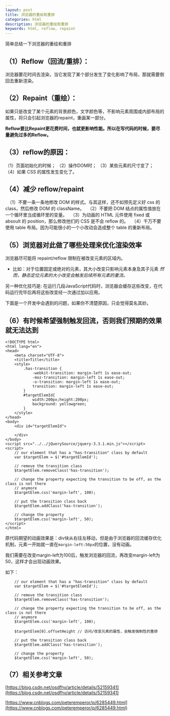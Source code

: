 ```yaml
---
layout: post
title: 浏览器的重绘和重排
categories: html
description: 浏览器的重绘和重排
keywords: html, reflow, repaint
---
```


简单总结一下浏览器的重绘和重排

（1）Reflow（回流/重排）：
----
浏览器要花时间去渲染，当它发现了某个部分发生了变化影响了布局，那就需要倒回去重新渲染。

（2）Repaint（重绘）：
-----
如果只是改变了某个元素的背景颜色，文字颜色等，不影响元素周围或内部布局的属性，将只会引起浏览器的repaint，重画某一部分。


**Reflow要比Repaint更花费时间，也就更影响性能。所以在写代码的时候，要尽量避免过多的Reflow。**

（3）reflow的原因：
----
（1）页面初始化的时候；
（2）操作DOM时；
（3）某些元素的尺寸变了；
（4）如果 CSS 的属性发生变化了。

（4）减少 reflow/repaint
------
　（1）不要一条一条地修改 DOM 的样式。与其这样，还不如预先定义好 css 的 class，然后修改 DOM 的 className。
　（2）不要把 DOM 结点的属性值放在一个循环里当成循环里的变量。
　（3）为动画的 HTML 元件使用 fixed 或 absoult 的 position，那么修改他们的 CSS 是不会 reflow 的。
　（4）千万不要使用 table 布局。因为可能很小的一个小改动会造成整个 table 的重新布局。


（5）浏览器对此做了哪些处理来优化渲染效率
-----
浏览器尽可能将 repaint/reflow 限制在被改变元素的区域内。
* 比如：对于位置固定或绝对的元素，其大小改变只影响元素本身及其子元素
*然而，静态定位元素的大小改变会触发后续所有元素的重流。*


另一种优化技巧是:
在运行几段JavaScript代码时，浏览器会缓存这些改变，在代码运行完毕后再将这些改变经一次通过加以应用。


下面是一个开发中会遇到的问题，如果你不清楚原因，只会觉得莫名其妙。

（6）有时候希望强制触发回流，否则我们预期的效果就无法达到
-----


    <!DOCTYPE html>
    <html lang="en">
    <head>
        <meta charset="UTF-8">
        <title>Title</title>
        <style>
            .has-transition {
                -webkit-transition: margin-left 1s ease-out;
                -moz-transition: margin-left 1s ease-out;
                -o-transition: margin-left 1s ease-out;
                transition: margin-left 1s ease-out;
            }
            #targetElemId{
                width:200px;height:200px;
                background: yellowgreen;
            }
        </style>
    </head>
    <body>
        <div id="targetElemId">

        </div>
    </body>
    <script src="../../jQuerySource/jquery-3.3.1.min.js"></script>
    <script>
        // our element that has a "has-transition" class by default
        var $targetElem = $('#targetElemId');

        // remove the transition class
        $targetElem.removeClass('has-transition');

        // change the property expecting the transition to be off, as the class is not there
        // anymore
        $targetElem.css('margin-left', 100);

        // put the transition class back
        $targetElem.addClass('has-transition');

        // change the property
        $targetElem.css('margin-left', 50);
    </script>
    </html>


原代码期望的动画效果是：div块从右往左移动，但是由于浏览器的回流缓存优化机制，元素一开始就一直在`margin-left:50px`的位置，没有动画。

我们需要在改变margin-left为100后，触发浏览器的回流，再改变margin-left为50，这样才会出现动画效果。

如下：

        // our element that has a "has-transition" class by default
        var $targetElem = $('#targetElemId');

        // remove the transition class
        $targetElem.removeClass('has-transition');

        // change the property expecting the transition to be off, as the class is not there
        // anymore
        $targetElem.css('margin-left', 100);

        $targetElem[0].offsetHeight // 访问/改变元素的属性，会触发强制性的重排

        // put the transition class back
        $targetElem.addClass('has-transition');

        // change the property
        $targetElem.css('margin-left', 50);


（7）相关参考文章
-----
[https://blog.csdn.net/osdfhv/article/details/52159341](https://blog.csdn.net/osdfhv/article/details/52159341)

[https://www.cnblogs.com/peteremperor/p/6285449.html](https://www.cnblogs.com/peteremperor/p/6285449.html)

